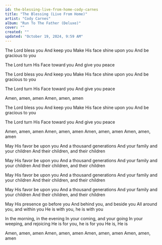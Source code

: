 ```yaml
---
id: the-blessing-live-from-home-cody-carnes
title: "The Blessing (Live From Home)"
artist: "Cody Carnes"
album: "Run To The Father (Deluxe)"
cover: ""
created: ""
updated: "October 19, 2024, 9:59 AM"
---
```


The Lord bless you
And keep you
Make His face shine upon you
And be gracious to you

The Lord turn His
Face toward you
And give you peace

The Lord bless you
And keep you
Make His face shine upon you
And be gracious to you

The Lord turn His
Face toward you
And give you peace

Amen, amen, amen
Amen, amen, amen

The Lord bless you
And keep you
Make His face shine upon you
And be gracious to you

The Lord turn His
Face toward you
And give you peace

Amen, amen, amen
Amen, amen, amen
Amen, amen, amen
Amen, amen, amen

May His favor be upon you
And a thousand generations
And your family and your children
And their children, and their children

May His favor be upon you
And a thousand generations
And your family and your children
And their children, and their children

May His favor be upon you
And a thousand generations
And your family and your children
And their children, and their children

May His favor be upon you
And a thousand generations
And your family and your children
And their children, and their children

May His presence go before you
And behind you, and beside you
All around you, and within you
He is with you, he is with you

In the morning, in the evening
In your coming, and your going
In your weeping, and rejoicing
He is for you, he is for you
He is, He is

Amen, amen, amen
Amen, amen, amen
Amen, amen, amen
Amen, amen, amen